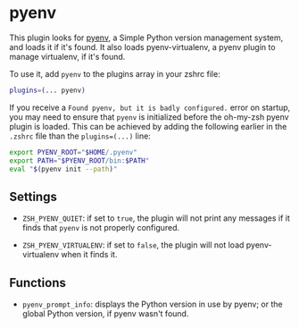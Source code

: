 # pyenv

This plugin looks for [pyenv](https://github.com/pyenv/pyenv), a Simple Python
version management system, and loads it if it's found. It also loads
pyenv-virtualenv, a pyenv plugin to manage virtualenv, if it's found.

To use it, add `pyenv` to the plugins array in your zshrc file:

```zsh
plugins=(... pyenv)
```

If you receive a `Found pyenv, but it is badly configured.` error on startup,
you may need to ensure that `pyenv` is initialized before the oh-my-zsh pyenv
plugin is loaded. This can be achieved by adding the following earlier in the
`.zshrc` file than the `plugins=(...)` line:

```zsh
export PYENV_ROOT="$HOME/.pyenv"
export PATH="$PYENV_ROOT/bin:$PATH"
eval "$(pyenv init --path)"
```

## Settings

-   `ZSH_PYENV_QUIET`: if set to `true`, the plugin will not print any messages
    if it finds that `pyenv` is not properly configured.

-   `ZSH_PYENV_VIRTUALENV`: if set to `false`, the plugin will not load
    pyenv-virtualenv when it finds it.

## Functions

-   `pyenv_prompt_info`: displays the Python version in use by pyenv; or the
    global Python version, if pyenv wasn't found.
